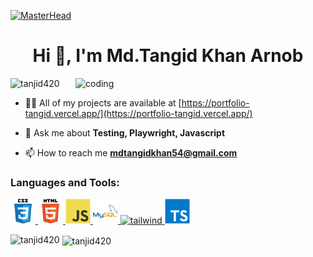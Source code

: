 [![MasterHead](https://miro.medium.com/v2/resize:fit:1500/1*-ntL3Dsvc-dJ5cLGRtSuEw.gif)](https://github.com/Tanjid420)
<h1 align="center">Hi 👋, I'm Md.Tangid Khan Arnob</h1>
<!-- <h3 align="center">A passionate frontend developer from Bangladesh</h3> -->
<img align="right" alt="coding" width="400" src="https://camo.githubusercontent.com/8f6403841f8fb8c75eadc1ad8c672671782ab8d8fcdd9a21b93425ab0c698094/68747470733a2f2f6d69726f2e6d656469756d2e636f6d2f76322f726573697a653a6669743a3732302f302a37513379765349765f7430696f4a2d5a2e676966">
<p align="left"> <img src="https://komarev.com/ghpvc/?username=tanjid420&label=Profile%20views&color=0e75b6&style=flat" alt="tanjid420" /> </p>

- 👨‍💻 All of my projects are available at [https://portfolio-tangid.vercel.app/](https://portfolio-tangid.vercel.app/)

- 💬 Ask me about **Testing, Playwright, Javascript**

- 📫 How to reach me **mdtangidkhan54@gmail.com**


<h3 align="left">Languages and Tools:</h3>
<p align="left"> <a href="https://www.w3schools.com/css/" target="_blank" rel="noreferrer"> <img src="https://raw.githubusercontent.com/devicons/devicon/master/icons/css3/css3-original-wordmark.svg" alt="css3" width="40" height="40"/> </a> <a href="https://www.w3.org/html/" target="_blank" rel="noreferrer"> <img src="https://raw.githubusercontent.com/devicons/devicon/master/icons/html5/html5-original-wordmark.svg" alt="html5" width="40" height="40"/> </a> <a href="https://developer.mozilla.org/en-US/docs/Web/JavaScript" target="_blank" rel="noreferrer"> <img src="https://raw.githubusercontent.com/devicons/devicon/master/icons/javascript/javascript-original.svg" alt="javascript" width="40" height="40"/> </a> <a href="https://www.mysql.com/" target="_blank" rel="noreferrer"> <img src="https://raw.githubusercontent.com/devicons/devicon/master/icons/mysql/mysql-original-wordmark.svg" alt="mysql" width="40" height="40"/> </a>  <a href="https://reactjs.org/" target="_blank" rel="noreferrer"> <a href="https://tailwindcss.com/" target="_blank" rel="noreferrer"> <img src="https://www.vectorlogo.zone/logos/tailwindcss/tailwindcss-icon.svg" alt="tailwind" width="40" height="40"/> </a> <a href="https://www.typescriptlang.org/" target="_blank" rel="noreferrer"> <img src="https://raw.githubusercontent.com/devicons/devicon/master/icons/typescript/typescript-original.svg" alt="typescript" width="40" height="40"/> </a> </p>

<p><img align="left" src="https://github-readme-stats.vercel.app/api/top-langs?username=tanjid420&show_icons=true&locale=en&layout=compact" alt="tanjid420" /></p>

<p>&nbsp;<img align="center" src="https://github-readme-stats.vercel.app/api?username=tanjid420&show_icons=true&locale=en" alt="tanjid420" /></p>

